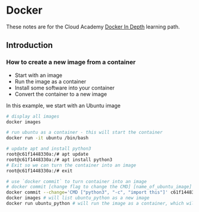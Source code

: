 # Docker
These notes are for the Cloud Academy [Docker In Depth](https://cloudacademy.com/learning-paths/cloud-academy-docker-in-depth-129/) learning path.

## Introduction

### How to create a new image from a container
* Start with an image
* Run the image as a container
* Install some software into your container
* Convert the container to a new image

In this example, we start with an Ubuntu image
```sh
# display all images
docker images

# run ubuntu as a container - this will start the container
docker run -it ubuntu /bin/bash

# update apt and install python3
root@c61f1448330a:/# apt update
root@c61f1448330a:/# apt install python3
# Exit so we can turn the container into an image
root@c61f1448330a:/# exit

# use `docker commit` to turn container into an image
# docker commit [change flag to change the CMD] [name_of_ubuntu_image] [new_name]
docker commit --change='CMD ["python3", "-c", "import this"]' c61f1448330a ubuntu_python
docker images # will list ubuntu_python as a new image
docker run ubuntu_python # will run the image as a container, which will output the python command






